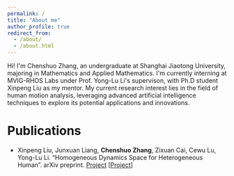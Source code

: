 ```yaml
---
permalink: /
title: "About me"
author_profile: true
redirect_from: 
  - /about/
  - /about.html
---
```


Hi! I'm Chenshuo Zhang, an undergraduate at Shanghai Jiaotong University, majoring in Mathematics and Applied Mathematics.
I'm currently interning at MVIG-RHOS Labs under Prof. Yong-Lu Li's supervison, with Ph.D student Xinpeng Liu as my mentor.
My current research interest lies in the field of human motion analysis, leveraging advanced artificial intelligence techniques to explore its potential applications and innovations.

Publications
======
- Xinpeng Liu, Junxuan Liang, **Chenshuo Zhang**, Zixuan Cai, Cewu Lu, Yong-Lu Li. “Homogeneous Dynamics Space for Heterogeneous Human”. arXiv preprint.
  <a href="https://foruck.github.io/HDyS/" class="btn">Project</a>
  [[Project](https://foruck.github.io/HDyS/)]
